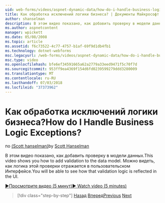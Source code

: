 ```yaml
---
uid: web-forms/videos/aspnet-dynamic-data/how-do-i-handle-business-logic-exceptions
title: Как обработка исключений логики бизнеса? | Документы Майкрософт
author: shanselman
description: В этом видео показано, как добавить проверку в модели данных. Можно видеть, как логика этой проверки отражается в пользовательском Интерфейсе.
ms.author: aspnetcontent
manager: wpickett
ms.date: 05/08/2008
ms.topic: article
ms.assetid: f6c73522-4c77-4757-b1af-69f9d1db4fb1
ms.technology: dotnet-webforms
msc.legacyurl: /web-forms/videos/aspnet-dynamic-data/how-do-i-handle-business-logic-exceptions
msc.type: video
ms.openlocfilehash: bfe6ef34591665a62a2779a33eed9471f5c70f7d
ms.sourcegitcommit: 953ff9ea4369f154d6fd0239599279ddd3280009
ms.translationtype: MT
ms.contentlocale: ru-RU
ms.lasthandoff: 07/03/2018
ms.locfileid: "37373962"
---
```

<a name="how-do-i-handle-business-logic-exceptions"></a><span data-ttu-id="021fa-105">Как обработка исключений логики бизнеса?</span><span class="sxs-lookup"><span data-stu-id="021fa-105">How do I Handle Business Logic Exceptions?</span></span>
====================
<span data-ttu-id="021fa-106">по [(Scott hanselman)](https://github.com/shanselman)</span><span class="sxs-lookup"><span data-stu-id="021fa-106">by [Scott Hanselman](https://github.com/shanselman)</span></span>

<span data-ttu-id="021fa-107">В этом видео показано, как добавить проверку в модели данных.</span><span class="sxs-lookup"><span data-stu-id="021fa-107">This video shows you how to add validation to the data model.</span></span> <span data-ttu-id="021fa-108">Можно видеть, как логика этой проверки отражается в пользовательском Интерфейсе.</span><span class="sxs-lookup"><span data-stu-id="021fa-108">You will be able to see how that validation logic is reflected in the UI.</span></span>

[<span data-ttu-id="021fa-109">&#9654;Просмотрите видео (5 минут)</span><span class="sxs-lookup"><span data-stu-id="021fa-109">&#9654; Watch video (5 minutes)</span></span>](https://channel9.msdn.com/Blogs/ASP-NET-Site-Videos/how-do-i-handle-business-logic-exceptions)

> [!div class="step-by-step"]
> <span data-ttu-id="021fa-110">[Назад](how-do-i-change-how-my-fields-render.md)
> [Вперед](how-do-i-make-custom-pages.md)</span><span class="sxs-lookup"><span data-stu-id="021fa-110">[Previous](how-do-i-change-how-my-fields-render.md)
[Next](how-do-i-make-custom-pages.md)</span></span>
